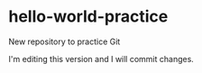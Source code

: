 # hello-world-practice
New repository to practice Git

I'm editing this version and I will commit changes.

